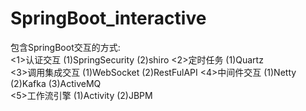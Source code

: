 # SpringBoot_interactive
包含SpringBoot交互的方式:        
<1>认证交互     (1)SpringSecurity   (2)shiro
<2>定时任务     (1)Quartz                      
<3>调用集成交互 (1)WebSocket        (2)RestFulAPI
<4>中间件交互   (1)Netty            (2)Kafka        (3)ActiveMQ   
<5>工作流引擎   (1)Activity         (2)JBPM    
